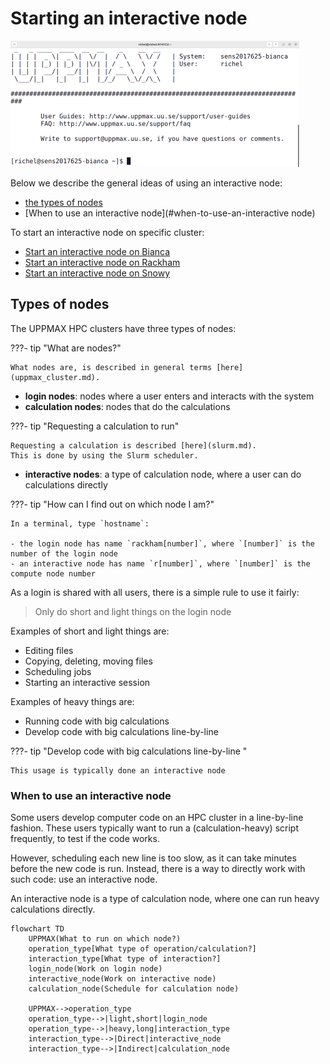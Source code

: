 # Starting an interactive node

![](./img/login_bianca_via_terminal_terminal_462_x_202.png)

Below we describe the general ideas of using an interactive node:

- [the types of nodes](#types_of_nodes)
- [When to use an interactive node](#when-to-use-an-interactive node)

To start an interactive node on specific cluster:

- [Start an interactive node on Bianca](start_interactive_node_on_bianca.md)
- [Start an interactive node on Rackham](start_interactive_node_on_rackham.md)
- [Start an interactive node on Snowy](start_interactive_node_on_snowy.md)

## Types of nodes

The UPPMAX HPC clusters have three types of nodes:

???- tip "What are nodes?"

    What nodes are, is described in general terms [here](uppmax_cluster.md).

- **login nodes**: nodes where a user enters and interacts with the system
- **calculation nodes**: nodes that do the calculations

???- tip "Requesting a calculation to run"

    Requesting a calculation is described [here](slurm.md).
    This is done by using the Slurm scheduler.

- **interactive nodes**: a type of calculation node,
  where a user can do calculations directly

???- tip "How can I find out on which node I am?"

    In a terminal, type `hostname`:

    - the login node has name `rackham[number]`, where `[number]` is the number of the login node
    - an interactive node has name `r[number]`, where `[number]` is the compute node number

As a login is shared with all users,
there is a simple rule to use it fairly:

> Only do short and light things on the login node

Examples of short and light things are:

- Editing files
- Copying, deleting, moving files
- Scheduling jobs
- Starting an interactive session

Examples of heavy things are:

- Running code with big calculations
- Develop code with big calculations line-by-line

???- tip "Develop code with big calculations line-by-line "

    This usage is typically done an interactive node

### When to use an interactive node

Some users develop computer code on an HPC cluster
in a line-by-line fashion.
These users typically want to run a (calculation-heavy)
script frequently, to test
if the code works.

However, scheduling each new line is too slow, as it
can take minutes before the new code is run.
Instead, there is a way to directly work
with such code: use an interactive node.

An interactive node is a type of calculation node,
where one can run heavy calculations directly.

```mermaid
flowchart TD
    UPPMAX(What to run on which node?)
    operation_type[What type of operation/calculation?]
    interaction_type[What type of interaction?]
    login_node(Work on login node)
    interactive_node(Work on interactive node)
    calculation_node(Schedule for calculation node)

    UPPMAX-->operation_type
    operation_type-->|light,short|login_node
    operation_type-->|heavy,long|interaction_type
    interaction_type-->|Direct|interactive_node
    interaction_type-->|Indirect|calculation_node
```
